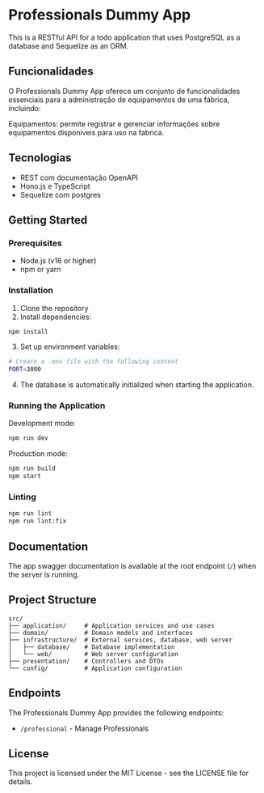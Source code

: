 # Professionals Dummy App

This is a RESTful API for a todo application that uses PostgreSQL as a database and Sequelize as an ORM.

## Funcionalidades

O Professionals Dummy App oferece um conjunto de funcionalidades essenciais para a administração de equipamentos de uma fábrica, incluindo:

Equipamentos: permite registrar e gerenciar informações sobre equipamentos disponíveis para uso na fabrica.

## Tecnologias

- REST com documentação OpenAPI
- Hono.js e TypeScript
- Sequelize com postgres

## Getting Started

### Prerequisites

- Node.js (v16 or higher)
- npm or yarn

### Installation

1. Clone the repository
2. Install dependencies:

```bash
npm install
```

3. Set up environment variables:

```bash
# Create a .env file with the following content
PORT=3000
```

4. The database is automatically initialized when starting the application.

### Running the Application

Development mode:

```bash
npm run dev
```

Production mode:

```bash
npm run build
npm start
```

### Linting

```bash
npm run lint
npm run lint:fix
```

## Documentation

The app swagger documentation is available at the root endpoint (`/`) when the server is running.

## Project Structure

```
src/
├── application/     # Application services and use cases
├── domain/          # Domain models and interfaces
├── infrastructure/  # External services, database, web server
│   ├── database/    # Database implementation
│   └── web/         # Web server configuration
├── presentation/    # Controllers and DTOs
└── config/          # Application configuration
```

## Endpoints

The Professionals Dummy App provides the following endpoints:

- `/professional` - Manage Professionals

## License

This project is licensed under the MIT License - see the LICENSE file for details.
